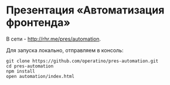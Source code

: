 Презентация «Автоматизация фронтенда»
===============

В сети - http://rhr.me/pres/automation.


Для запуска локально, отправляем в консоль:

```
git clone https://github.com/operatino/pres-automation.git
cd pres-automation
npm install
open automation/index.html
```
